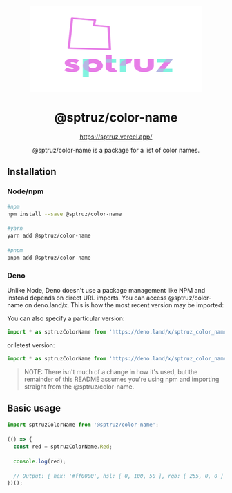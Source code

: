 <div align="center">
  <img src="https://raw.githubusercontent.com/sptruz/color-name/main/assets/logo.svg" alt="@MKAbuMattar/sptruz"
   width="400" height="200"
  />

  <h1>@sptruz/color-name</h1>

<a href="https://sptruz.vercel.app/">https://sptruz.vercel.app/</a>

  <p>@sptruz/color-name is a package for a list of color names.</p>
</div>

## Installation

### Node/npm

```sh
#npm
npm install --save @sptruz/color-name

#yarn
yarn add @sptruz/color-name

#pnpm
pnpm add @sptruz/color-name
```

### Deno

Unlike Node, Deno doesn't use a package management like NPM and instead depends on direct URL imports. You can access @sptruz/color-name on deno.land/x. This is how the most recent version may be imported:

You can also specify a particular version:

```ts
import * as sptruzColorName from 'https://deno.land/x/sptruz_color_name@0.0.0-beta.0.0.2/mod.ts';
```

or letest version:

```ts
import * as sptruzColorName from 'https://deno.land/x/sptruz_color_name/mod.ts';
```

> NOTE: There isn't much of a change in how it's used, but the remainder of this README assumes you're using npm and importing straight from the @sptruz/color-name.

## Basic usage

```ts
import sptruzColorName from '@sptruz/color-name';

(() => {
  const red = sptruzColorName.Red;

  console.log(red);

  // Output: { hex: '#ff0000', hsl: [ 0, 100, 50 ], rgb: [ 255, 0, 0 ] }
})();
```
